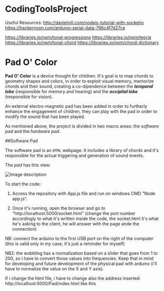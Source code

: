 # CodingToolsProject
Useful Resources: http://danielnill.com/nodejs-tutorial-with-socketio
                  https://hackernoon.com/arduino-serial-data-796c4f7d27ce

https://libraries.io/npm/tonal-progressions
https://libraries.io/npm/teoria
https://libraries.io/npm/tonal-chord
https://libraries.io/npm/chord-dictionary
# Pad O' Color
**Pad O' Color** is a device thought for children. It's goal is to map chords to geometry shapes and colors, in order to exploit visual memory, memorize chords and their sound, creating a co-dipendence between the ***temporal lobe*** (responsible for memory and hearing) and the ***occipital lobe*** (responsible for vision).


An external electro-magnetic pad has been added in order to furtherly enhance the engagement of children, they can play with the pad in order to modify the sound that has been played.

As mentioned above, the project is divided in two macro areas: the _software pad_ and the _hardware pad_.


##Software Pad

The software pad is an `HTML` webpage. It includes a library of chords and it's responsible for the actual triggering and generation of sound events.

The _pad_ has this view:

![Image description](https://i.imgur.com/966YdFY.png)

To start the code:
1) Access the repository with App.js file and run on windows CMD "Node app.js".

2) Once it's running, open the browser and go to "http://localhost:5000/socket.html" (change the port number accordingly to what it's written inside the code, the socket.html it's what he's asking to the client, he will answer with the page ande the connection)

NB: connect the arduino to the first USB port on the right of the computer (this is valid only in my case, it's just a reminder for myself)

NB2: the wobbling has a normalization based on a slider that goes from 1 to 200, so i have to convert those values into frequencies. Keep that in mind for developing and future development of the physical pad with arduino (i'll have to normalize the value on the X and Y axis).

If i change the html file, i have to change also the address inserted: http://localhost:5000/Pad/index.html like this 
